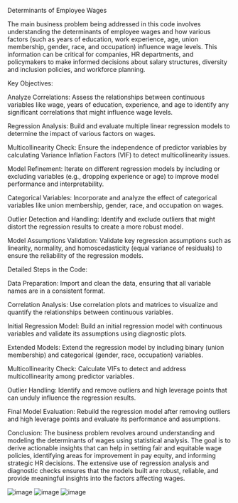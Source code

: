 Determinants of Employee Wages

The main business problem being addressed in this code involves understanding the determinants of employee wages and how various factors (such as years of education, work experience, age, union membership, gender, race, and occupation) influence wage levels. This information can be critical for companies, HR departments, and policymakers to make informed decisions about salary structures, diversity and inclusion policies, and workforce planning.

Key Objectives:

Analyze Correlations: Assess the relationships between continuous variables like wage, years of education, experience, and age to identify any significant correlations that might influence wage levels.

Regression Analysis: Build and evaluate multiple linear regression models to determine the impact of various factors on wages.

Multicollinearity Check: Ensure the independence of predictor variables by calculating Variance Inflation Factors (VIF) to detect multicollinearity issues.

Model Refinement: Iterate on different regression models by including or excluding variables (e.g., dropping experience or age) to improve model performance and interpretability.

Categorical Variables: Incorporate and analyze the effect of categorical variables like union membership, gender, race, and occupation on wages.

Outlier Detection and Handling: Identify and exclude outliers that might distort the regression results to create a more robust model.

Model Assumptions Validation: Validate key regression assumptions such as linearity, normality, and homoscedasticity (equal variance of residuals) to ensure the reliability of the regression models.



Detailed Steps in the Code:

Data Preparation: Import and clean the data, ensuring that all variable names are in a consistent format.

Correlation Analysis: Use correlation plots and matrices to visualize and quantify the relationships between continuous variables.

Initial Regression Model: Build an initial regression model with continuous variables and validate its assumptions using diagnostic plots.

Extended Models: Extend the regression model by including binary (union membership) and categorical (gender, race, occupation) variables.

Multicollinearity Check: Calculate VIFs to detect and address multicollinearity among predictor variables.

Outlier Handling: Identify and remove outliers and high leverage points that can unduly influence the regression results.

Final Model Evaluation: Rebuild the regression model after removing outliers and high leverage points and evaluate its performance and assumptions.

Conclusion:
The business problem revolves around understanding and modeling the determinants of wages using statistical analysis. The goal is to derive actionable insights that can help in setting fair and equitable wage policies, identifying areas for improvement in pay equity, and informing strategic HR decisions. The extensive use of regression analysis and diagnostic checks ensures that the models built are robust, reliable, and provide meaningful insights into the factors affecting wages.

![image](https://github.com/sruthisubraveti/Employee-Wages/assets/172334062/9a75ec0a-8273-4292-813c-bf1e06cfd1a8)
![image](https://github.com/sruthisubraveti/Employee-Wages/assets/172334062/ae5e54b4-4dde-4551-a134-d0a2c5c7f390)
![image](https://github.com/sruthisubraveti/Employee-Wages/assets/172334062/b37721df-322a-43ff-8490-48f65dada17f)




 
 
 


